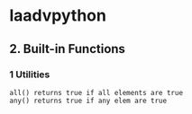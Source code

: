 # laadvpython
## 2. Built-in Functions
### 1 Utilities
```
all() returns true if all elements are true
any() returns true if any elem are true
```
